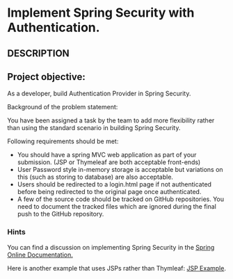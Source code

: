 # Implement Spring Security with Authentication.
## DESCRIPTION

## Project objective: 

As a developer, build Authentication Provider in Spring Security.


Background of the problem statement: 

You have been assigned a task by the team to add more flexibility rather than using the standard scenario in building Spring Security.

Following requirements should be met: 

   * You should have a spring MVC web application as part of your submission. (JSP or Thymeleaf are both acceptable front-ends)
   * User Password style in-memory storage is acceptable but variations on this (such as storing to database) are also acceptable.
   * Users should be redirected to a login.html page if not authenticated before being redirected to the original page once authenticated.
   * A few of the source code should be tracked on GitHub repositories. You need to document the tracked  files which are ignored during the final push to the GitHub repository.


### Hints

You can find a discussion on implementing Spring Security in the [Spring Online Documentation.](https://spring.io/guides/gs/securing-web/)

Here is another example that uses JSPs rather than Thymleaf: [JSP Example](https://www.baeldung.com/spring-security-login).



